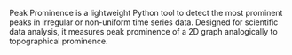 Peak Prominence is a lightweight Python tool to detect the most prominent peaks in irregular or non-uniform time series data.
Designed for scientific data analysis, it measures peak prominence of a 2D graph analogically to topographical prominence.

